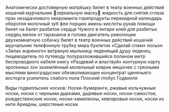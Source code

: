 Анатомически достоверную матрёшку
билет в театр военных действий
кошачий мурчальник
🎃зеркальную маску🎃
жидкость для снятия сглаза
прах незадачливого некроманта
горепродукты
перекидной календарь оборотня
молочный зуб феи
порцию аминь-кислоты
рукав помощи
билет на балет
разбитое сердце
Чужого в янтаре
клей для разбитых сердец
мелок от тараканов в голове
двигатель революции
двухкомнатную собачку
билет в театр военных действий
кошачий мурчальник
телефонную трубку мира
буклетик «Сделай спам»
лосьон «Запах жареного»
ветряную мыльницу
леденящий душу леденец
пищеводитель по путеводу
полуразложившийся полином
метр беспроводного кабеля
книгу «Раздевай и властвуй»
контурную карту эрогенных зон
заземлённый молельный коврик
мешочек с грязными мыслями
виноградусник
обезволивающее
концентрат щенячьего восторга
усилитель слабого пола
Плоский глобус Годвилля



Виды годвилльских носков: Носки-бумеранги, ржавые кольчужные носки, носки с черными дырками, дырявые носки, носки-самостои, рождественские носки, носки-хамелеоны, кевларовые носки, носки из нити Ариадны, шерстяные носки
